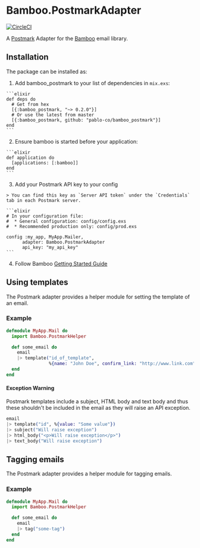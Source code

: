 # Bamboo.PostmarkAdapter

[![CircleCI](https://circleci.com/gh/pablo-co/bamboo_postmark.svg?style=svg)](https://circleci.com/gh/pablo-co/bamboo_postmark)

A [Postmark](https://postmarkapp.com/) Adapter for the [Bamboo](https://github.com/thoughtbot/bamboo) email library.

## Installation

The package can be installed as:

  1. Add bamboo_postmark to your list of dependencies in `mix.exs`:

    ```elixir
    def deps do
      # Get from hex
      [{:bamboo_postmark, "~> 0.2.0"}]
      # Or use the latest from master
      [{:bamboo_postmark, github: "pablo-co/bamboo_postmark"}]
    end
    ```

  2. Ensure bamboo is started before your application:

    ```elixir
    def application do
      [applications: [:bamboo]]
    end
    ```

  3. Add your Postmark API key to your config

    > You can find this key as `Server API token` under the `Credentials` tab in each Postmark server.

    ```elixir
    # In your configuration file:
    #  * General configuration: config/config.exs
    #  * Recommended production only: config/prod.exs

    config :my_app, MyApp.Mailer,
          adapter: Bamboo.PostmarkAdapter
          api_key: "my_api_key"
    ```

  4. Follow Bamboo [Getting Started Guide](https://github.com/thoughtbot/bamboo#getting-started)

## Using templates

The Postmark adapter provides a helper module for setting the template of an
email.

### Example

```elixir
defmodule MyApp.Mail do
  import Bamboo.PostmarkHelper

  def some_email do
    email
    |> template("id_of_template",
                %{name: "John Doe", confirm_link: "http://www.link.com"})
  end
end
```

#### Exception Warning

Postmark templates include a subject, HTML body and text body and thus these shouldn't be included in the email as they will raise an API exception.

```elixir
email
|> template("id", %{value: "Some value"})
|> subject("Will raise exception")
|> html_body("<p>Will raise exception</p>")
|> text_body("Will raise exception")
```

## Tagging emails

The Postmark adapter provides a helper module for tagging emails.

### Example

```elixir
defmodule MyApp.Mail do
  import Bamboo.PostmarkHelper

  def some_email do
    email
    |> tag("some-tag")
  end
end
```
